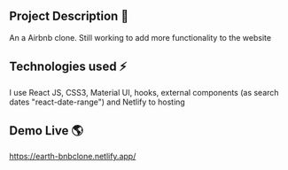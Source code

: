 ## Project Description 🚀
An a Airbnb clone.
Still working to add more functionality to the website

## Technologies used ⚡
I use React JS, CSS3, Material UI, hooks, external components (as search dates "react-date-range") and Netlify to hosting

## Demo Live 🌎
https://earth-bnbclone.netlify.app/

